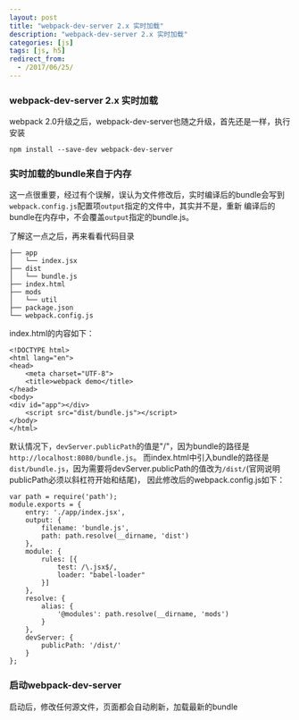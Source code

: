 ```yaml
---
layout: post
title: "webpack-dev-server 2.x 实时加载"
description: "webpack-dev-server 2.x 实时加载"
categories: [js]
tags: [js, h5]
redirect_from:
  - /2017/06/25/
---
```


### webpack-dev-server 2.x 实时加载

webpack 2.0升级之后，webpack-dev-server也随之升级，首先还是一样，执行安装

```
npm install --save-dev webpack-dev-server
```

### 实时加载的bundle来自于内存

这一点很重要，经过有个误解，误认为文件修改后，实时编译后的bundle会写到`webpack.config.js`配置项`output`指定的文件中，其实并不是，重新
编译后的bundle在内存中，不会覆盖`output`指定的bundle.js。

了解这一点之后，再来看看代码目录

```
├── app
│   └── index.jsx
├── dist
│   └── bundle.js
├── index.html
├── mods
│   └── util
├── package.json
└── webpack.config.js
```

index.html的内容如下：

```
<!DOCTYPE html>
<html lang="en">
<head>
    <meta charset="UTF-8">
    <title>webpack demo</title>
</head>
<body>
<div id="app"></div>
    <script src="dist/bundle.js"></script>
</body>
</html>

```

默认情况下，`devServer.publicPath`的值是"/"，因为bundle的路径是`http://localhost:8080/bundle.js`。
而index.html中引入bundle的路径是`dist/bundle.js`，因为需要将devServer.publicPath的值改为`/dist/`(官网说明publicPath必须以斜杠符开始和结尾)，
因此修改后的webpack.config.js如下：

```
var path = require('path');
module.exports = {
	entry: './app/index.jsx',
	output: {
		filename: 'bundle.js',
		path: path.resolve(__dirname, 'dist')
	},
	module: {
		rules: [{
			test: /\.jsx$/,
			loader: "babel-loader"
		}]
	},
	resolve: {
		alias: {
			'@modules': path.resolve(__dirname, 'mods')
		}
	},
	devServer: {
		publicPath: '/dist/'
	}
};

```

### 启动webpack-dev-server

启动后，修改任何源文件，页面都会自动刷新，加载最新的bundle


